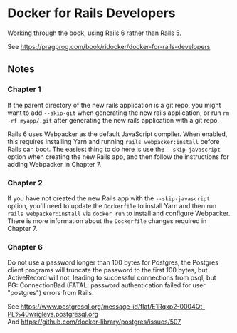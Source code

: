 # Docker for Rails Developers

Working through the book, using Rails 6 rather than Rails 5.

See https://pragprog.com/book/ridocker/docker-for-rails-developers

## Notes

### Chapter 1

If the parent directory of the new rails application is a git repo, you might
want to add `--skip-git` when generating the new rails application, or run `rm
-rf myapp/.git` after generating the new rails application with a git repo.

Rails 6 uses Webpacker as the default JavaScript compiler. When enabled, this
requires installing Yarn and running `rails webpacker:install` before Rails can
boot. The easiest thing to do here is use the `--skip-javascript` option when
creating the new Rails app, and then follow the instructions for adding
Webpacker in Chapter 7.

### Chapter 2

If you have not created the new Rails app with the `--skip-javascript` option,
you'll need to update the `Dockerfile` to install Yarn and then run `rails
webpacker:install` via `docker run` to install and configure Webpacker. There
is more information about the `Dockerfile` changes required in Chapter 7.

### Chapter 6

Do not use a password longer than 100 bytes for Postgres, the Postgres client
programs will truncate the password to the first 100 bytes, but ActiveRecord
will not, leading to successful connections from psql, but PG::ConnectionBad
(FATAL: password authentication failed for user "postgres") errors from Rails.

See https://www.postgresql.org/message-id/flat/E1Rqxp2-0004Qt-PL%40wrigleys.postgresql.org \
And https://github.com/docker-library/postgres/issues/507
